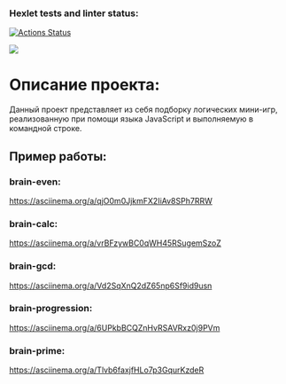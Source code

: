 ### Hexlet tests and linter status:
[![Actions Status](https://github.com/Iska-228/frontend-project-44/actions/workflows/hexlet-check.yml/badge.svg)](https://github.com/Iska-228/frontend-project-44/actions)

<a href="https://codeclimate.com/github/Iska-228/frontend-project-44/maintainability"><img src="https://api.codeclimate.com/v1/badges/5bb47458c419d3fb3c11/maintainability" /></a>

# Описание проекта:
Данный проект представляет из себя подборку логических мини-игр, реализованную при помощи языка JavaScript и выполняемую в командной строке.


Пример работы:
----------

### brain-even:
<https://asciinema.org/a/qjO0m0JjkmFX2IiAv8SPh7RRW>

### brain-calc:
<https://asciinema.org/a/vrBFzywBC0qWH45RSugemSzoZ>

### brain-gcd:
<https://asciinema.org/a/Vd2SqXnQ2dZ65np6Sf9id9usn>

### brain-progression:
<https://asciinema.org/a/6UPkbBCQZnHvRSAVRxz0j9PVm>

### brain-prime:
<https://asciinema.org/a/Tlvb6faxjfHLo7p3GqurKzdeR>